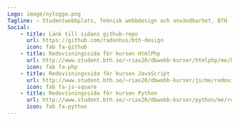```yaml
---
Logo: image/nylogga.png
Tagline: – Studentwebbplats, Teknisk webbdesign och användbarhet, BTH
Social:
    - title: Länk till sidans github-repo
      url: https://github.com/radonhus/bth-design
      icon: fab fa-github
    - title: Redovisningssida för kursen HtmlPhp
      url: http://www.student.bth.se/~riax20/dbwebb-kurser/htmlphp/me/kmom06/me6/report.php
      icon: fab fa-php
    - title: Redovisningssida för kursen JavaScript
      url: http://www.student.bth.se/~riax20/dbwebb-kurser/js/me/redovisa/redovisning.php
      icon: fab fa-js-square
    - title: Redovisningssida för kursen Python
      url: http://www.student.bth.se/~riax20/dbwebb-kurser/python/me/redovisa/redovisning.html
      icon: fab fa-python
---
```

